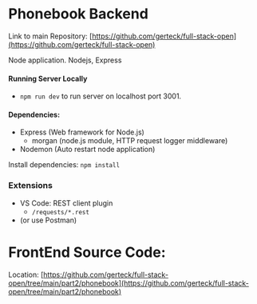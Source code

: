 # Phonebook Backend

Link to main Repository: [https://github.com/gerteck/full-stack-open](https://github.com/gerteck/full-stack-open)

Node application.
Nodejs, Express

#### Running Server Locally

* `npm run dev` to run server on localhost port 3001.


#### Dependencies:
* Express (Web framework for Node.js)
  * morgan (node.js module, HTTP request logger middleware)
* Nodemon (Auto restart node application)

Install dependencies: `npm install`

### Extensions
* VS Code: REST client plugin
  * `/requests/*.rest`
* (or use Postman)


# FrontEnd Source Code:

Location: [https://github.com/gerteck/full-stack-open/tree/main/part2/phonebook](https://github.com/gerteck/full-stack-open/tree/main/part2/phonebook)